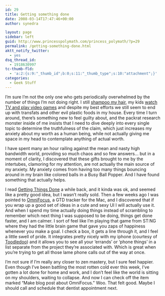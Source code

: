 ```yaml
---
id: 29
title: Getting something done
date: 2008-03-14T17:47:46+00:00
author: synedra

layout: page
sidebar: left
guid: http://www.princesspolymath.com/princess_polymath/?p=29
permalink: /getting-something-done.html
aktt_notify_twitter:
  - yes
dsq_thread_id:
  - 1918630997
tc-thumb-fld:
  - 'a:2:{s:9:"_thumb_id";b:0;s:11:"_thumb_type";s:10:"attachment";}'
categories:
  - Geek Stuff
---
```

I&#8217;m sure I&#8217;m not the only one who gets periodically overwhelmed by the number of things I&#8217;m not doing right. I still [shampoo my hair](http://www.naturemoms.com/no-shampoo-alternative.html), my kids [watch TV and play video games](http://children.webmd.com/news/20040702/video-games-tv-double-childhood-obesity-risk) and despite my best efforts we still seem to end up with transfats and other evil plastic foods in my house. Every time I turn around, there&#8217;s something new to feel guilty about, and the packrat research monster inside of me insists that I need to dive deeply into every single topic to determine the truthfulness of the claim, which just increases my anxiety about my worth as a human being, while not actually giving me space in my head to contemplate anything of actual worth.
  
I have spent many an hour railing against the mean and nasty high bandwidth world, providing so much chaos and so few answers&#8230; but in a moment of clarity, I discovered that these gifts brought to me by the intertubes, clamoring for my attention, are not actually the main source of my anxiety. My anxiety comes from having too many things bouncing around in my brain like colored balls in a Busy Ball Popper. And I have found something that actually helps.
  
I read [Getting Things Done](http://www.davidco.com/) a while back, and it kinda was ok, and seemed like a pretty good idea, but I wasn&#8217;t really sold. Then a few weeks ago I was pointed to [OmniFocus](http://www.omnigroup.com/applications/omnifocus/), a GTD tracker for the Mac, and I discovered that if you wrap up a good set of ideas in a cute and sexy UI I will actually use it. And when I spend my time actually doing things instead of scrambling to remember which next thing I was supposed to be doing, things get done faster, and I am calmer. I sort of feel like I&#8217;m playing that game from ST:NG where they had the little brain game that gave you zaps of happiness whenever you make a goal. I check a box, it gets a line through it, and I feel a little swell of pride. It integrates pretty nicely with my iphone (courtesy of [Toodledoo](http://www.toodledoo.com)) and it allows you to see all your &#8216;errands&#8217; or &#8216;phone things&#8217; in a list separate from the project they&#8217;re associated with. Which is great when you&#8217;re trying to get all those lame phone calls out of the way at once.
  
I&#8217;m not sure if I&#8217;m really any closer to zen mastery, but I sure feel happier. Even though I&#8217;ve been battling the most rotten cold ever this week, I&#8217;ve gotten a lot done for home and work, and I don&#8217;t feel like the world is sitting on my shoulders, waiting to collapse. And now I can check off the item marked &#8220;Make blog post about OmniFocus.&#8221; Woo. That felt good. Maybe I should call and schedule that dentist appointment next.